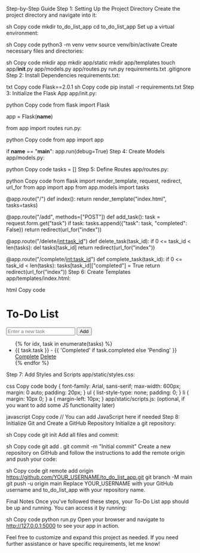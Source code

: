 Step-by-Step Guide
Step 1: Setting Up the Project Directory
Create the project directory and navigate into it:

sh
Copy code
mkdir to_do_list_app
cd to_do_list_app
Set up a virtual environment:

sh
Copy code
python3 -m venv venv
source venv/bin/activate
Create necessary files and directories:

sh
Copy code
mkdir app
mkdir app/static
mkdir app/templates
touch app/__init__.py app/models.py app/routes.py run.py requirements.txt .gitignore
Step 2: Install Dependencies
requirements.txt:

txt
Copy code
Flask==2.0.1
sh
Copy code
pip install -r requirements.txt
Step 3: Initialize the Flask App
app/init.py:

python
Copy code
from flask import Flask

app = Flask(__name__)

from app import routes
run.py:

python
Copy code
from app import app

if __name__ == "__main__":
    app.run(debug=True)
Step 4: Create Models
app/models.py:

python
Copy code
tasks = []
Step 5: Define Routes
app/routes.py:

python
Copy code
from flask import render_template, request, redirect, url_for
from app import app
from app.models import tasks

@app.route("/")
def index():
    return render_template("index.html", tasks=tasks)

@app.route("/add", methods=["POST"])
def add_task():
    task = request.form.get("task")
    if task:
        tasks.append({"task": task, "completed": False})
    return redirect(url_for("index"))

@app.route("/delete/<int:task_id>")
def delete_task(task_id):
    if 0 <= task_id < len(tasks):
        del tasks[task_id]
    return redirect(url_for("index"))

@app.route("/complete/<int:task_id>")
def complete_task(task_id):
    if 0 <= task_id < len(tasks):
        tasks[task_id]["completed"] = True
    return redirect(url_for("index"))
Step 6: Create Templates
app/templates/index.html:

html
Copy code
<!DOCTYPE html>
<html lang="en">
<head>
    <meta charset="UTF-8">
    <meta name="viewport" content="width=device-width, initial-scale=1.0">
    <title>To-Do List</title>
    <link rel="stylesheet" href="{{ url_for('static', filename='styles.css') }}">
</head>
<body>
    <h1>To-Do List</h1>
    <form action="{{ url_for('add_task') }}" method="POST">
        <input type="text" name="task" placeholder="Enter a new task">
        <button type="submit">Add</button>
    </form>
    <ul>
        {% for idx, task in enumerate(tasks) %}
            <li>
                {{ task.task }} - {{ 'Completed' if task.completed else 'Pending' }}
                <a href="{{ url_for('complete_task', task_id=idx) }}">Complete</a>
                <a href="{{ url_for('delete_task', task_id=idx) }}">Delete</a>
            </li>
        {% endfor %}
    </ul>
</body>
</html>
Step 7: Add Styles and Scripts
app/static/styles.css:

css
Copy code
body {
    font-family: Arial, sans-serif;
    max-width: 600px;
    margin: 0 auto;
    padding: 20px;
}
ul {
    list-style-type: none;
    padding: 0;
}
li {
    margin: 10px 0;
}
a {
    margin-left: 10px;
}
app/static/scripts.js: (optional, if you want to add some JS functionality later)

javascript
Copy code
// You can add JavaScript here if needed
Step 8: Initialize Git and Create a GitHub Repository
Initialize a git repository:

sh
Copy code
git init
Add all files and commit:

sh
Copy code
git add .
git commit -m "Initial commit"
Create a new repository on GitHub and follow the instructions to add the remote origin and push your code:

sh
Copy code
git remote add origin https://github.com/YOUR_USERNAME/to_do_list_app.git
git branch -M main
git push -u origin main
Replace YOUR_USERNAME with your GitHub username and to_do_list_app with your repository name.

Final Notes
Once you've followed these steps, your To-Do List app should be up and running. You can access it by running:

sh
Copy code
python run.py
Open your browser and navigate to http://127.0.0.1:5000 to see your app in action.

Feel free to customize and expand this project as needed. If you need further assistance or have specific requirements, let me know!
